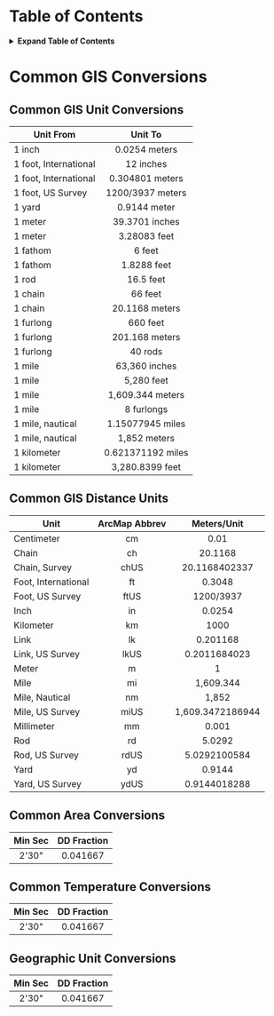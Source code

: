 

# Table of Contents

<details>
<summary><b>Expand Table of Contents</b></summary>

- [Common Conversions](#common-gis-conversions)
  - [Common Unit Conversions](#common-gis-unit-conversions)
  - [Common Distance Units](#common-gis-distance-units)
  - [Common Area Conversions](#common-area-conversions)
  - [Common Temperature Conversions](#common-temperature-conversions)
  - [Geographic Unit Conversions](#geographic-unit-conversions)
- [U.S. Public Land Survey System (PLSS)](#us-public-land-survey-system)

</details>

# Common GIS Conversions


## Common GIS Unit Conversions

| Unit From | Unit To |
| --- | :---: |
| 1 inch | 0.0254 meters |
| 1 foot, International | 12 inches |
| 1 foot, International | 0.304801 meters |
| 1 foot, US Survey | 1200/3937 meters |
| 1 yard | 0.9144 meter |
| 1 meter | 39.3701 inches |
| 1 meter | 3.28083 feet |
| 1 fathom | 6 feet |
| 1 fathom | 1.8288 feet |
| 1 rod | 16.5 feet |
| 1 chain | 66 feet |
| 1 chain | 20.1168 meters |
| 1 furlong | 660 feet |
| 1 furlong | 201.168 meters |
| 1 furlong | 40 rods |
| 1 mile | 63,360 inches |
| 1 mile | 5,280 feet |
| 1 mile | 1,609.344 meters |
| 1 mile | 8 furlongs |
| 1 mile, nautical | 1.15077945 miles |
| 1 mile, nautical | 1,852 meters |
| 1 kilometer | 0.621371192 miles |
| 1 kilometer | 3,280.8399 feet |


## Common GIS Distance Units

| Unit | ArcMap Abbrev | Meters/Unit |
| --- | :---: | :---: |
| Centimeter | cm | 0.01 |
| Chain | ch | 20.1168 |
| Chain, Survey | chUS | 20.1168402337 |
| Foot, International | ft | 0.3048 |
| Foot, US Survey | ftUS | 1200/3937 |
| Inch | in | 0.0254 |
| Kilometer | km | 1000 |
| Link | lk | 0.201168 |
| Link, US Survey | lkUS | 0.2011684023 |
| Meter | m | 1 |
| Mile | mi | 1,609.344 |
| Mile, Nautical | nm | 1,852 |
| Mile, US Survey | miUS | 1,609.3472186944 |
| Millimeter | mm | 0.001 |
| Rod | rd | 5.0292 |
| Rod, US Survey | rdUS | 5.0292100584 |
| Yard | yd | 0.9144 |
| Yard, US Survey | ydUS | 0.9144018288 |


## Common Area Conversions
| Min Sec | DD Fraction |
| :---: | :---: |
| 2'30" | 0.041667 |

## Common Temperature Conversions
| Min Sec | DD Fraction |
| :---: | :---: |
| 2'30" | 0.041667 |

## Geographic Unit Conversions

| Min Sec | DD Fraction |
| :---: | :---: |
| 2'30" | 0.041667 |

